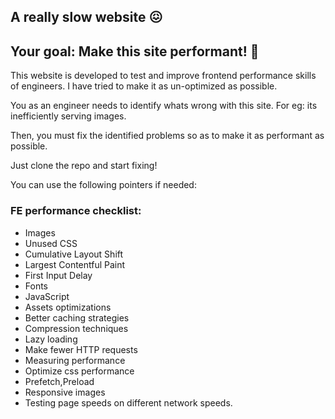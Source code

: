 ## A really slow website 😖

## Your goal: Make this site performant! 🚀

This website is developed to test and improve frontend performance skills of engineers.
I have tried to make it as un-optimized as possible.

You as an engineer needs to identify whats wrong with this site.
For eg: its inefficiently serving images.

Then, you must fix the identified problems so as to make it as performant as possible.

Just clone the repo and start fixing!

You can use the following pointers if needed:

### FE performance checklist:
- Images
- Unused CSS
- Cumulative Layout Shift
- Largest Contentful Paint
- First Input Delay
- Fonts
- JavaScript
- Assets optimizations
- Better caching strategies
- Compression techniques
- Lazy loading
- Make fewer HTTP requests
- Measuring performance
- Optimize css performance
- Prefetch,Preload
- Responsive images
- Testing page speeds on different network speeds.